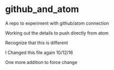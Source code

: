 # github_and_atom

A repo to experiment with github/atom connection

Working out the details to push directly from atom

Recognize that this is different

I Changed this file again 10/12/16

One more addition to force change
